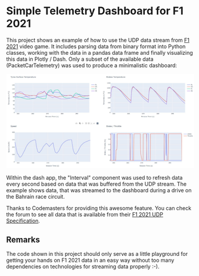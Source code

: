 # Simple Telemetry Dashboard for F1 2021
This project shows an example of how to use the UDP data stream from [F1 2021][1] video game. It includes parsing data from binary format into Python classes, working with the data in a pandas data frame and finally visualizing this data in Plotly / Dash. Only a subset of the available data (PacketCarTelemetry) was used to produce a minimalistic dashboard:

![F1 2021 Dashboard Example](DashF1.jpg)

Within the dash app, the "Interval" component was used to refresh data every second based on data that was buffered from the UDP stream. The example shows data, that was streamed to the dashboard during a drive on the Bahrain race circuit.

Thanks to Codemasters for providing this awesome feature. You can check the forum to see all data that is available from their [F1 2021 UDP Specification][2].


[1]: https://www.ea.com/de-de/games/f1/f1-2021
[2]: https://forums.codemasters.com/topic/80231-f1-2021-udp-specification/

## Remarks
The code shown in this project should only serve as a little playground for getting your hands on F1 2021 data in an easy way without too many dependencies on technologies for streaming data properly :-).

